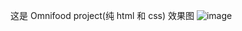 这是 Omnifood project(纯 html 和 css)
效果图
![image](https://github.com/tachyond2/Project_Omnifood/blob/main/demo.png)
